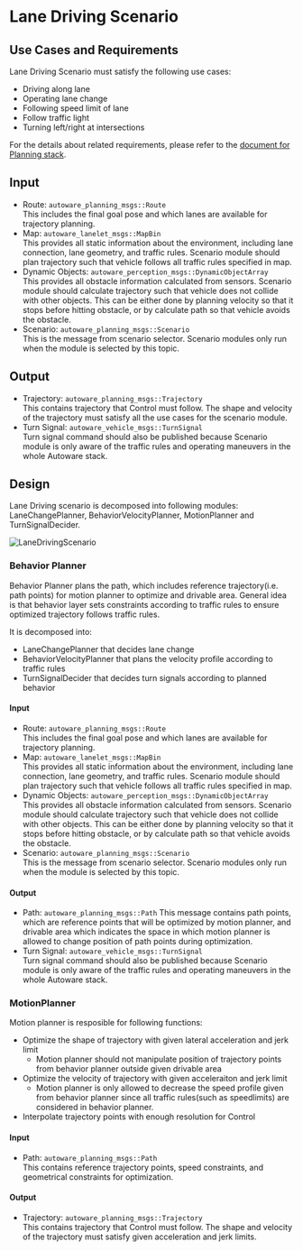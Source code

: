 # Lane Driving Scenario
## Use Cases and Requirements
Lane Driving Scenario must satisfy the following use cases:
* Driving along lane
* Operating lane change
* Following speed limit of lane
* Follow traffic light
* Turning left/right at intersections

For the details about related requirements, please refer to the [document for Planning stack](/design/Planning/Planning.md).

## Input
- Route: `autoware_planning_msgs::Route` <br> This includes the final goal pose and which lanes are available for trajectory planning.
- Map: `autoware_lanelet_msgs::MapBin` <br> This provides all static information about the environment, including lane connection, lane geometry, and traffic rules. Scenario module should plan trajectory such that vehicle follows all traffic rules specified in map.
- Dynamic Objects: `autoware_perception_msgs::DynamicObjectArray` <br> This provides all obstacle information calculated from sensors. Scenario module should calculate trajectory such that vehicle does not collide with other objects. This can be either done by planning velocity so that it stops before hitting obstacle, or by calculate path so that vehicle avoids the obstacle.
- Scenario: `autoware_planning_msgs::Scenario` <br> This is the message from scenario selector. Scenario modules only run when the module is selected by this topic.

## Output

- Trajectory: `autoware_planning_msgs::Trajectory` <br> This contains trajectory that Control must follow. The shape and velocity of the trajectory must satisfy all the use cases for the scenario module.
- Turn Signal: `autoware_vehicle_msgs::TurnSignal` <br> Turn signal command should also be published because Scenario module is only aware of the traffic rules and operating maneuvers in the whole Autoware stack.

## Design
Lane Driving scenario is decomposed into following modules: LaneChangePlanner, BehaviorVelocityPlanner, MotionPlanner and TurnSignalDecider. 

![LaneDrivingScenario](/design/img/LaneDrivingScenario.png)

### Behavior Planner
Behavior Planner plans the path, which includes reference trajectory(i.e. path points) for motion planner to optimize and drivable area. General idea is that behavior layer sets constraints according to traffic rules to ensure optimized trajectory follows traffic rules.

It is decomposed into:
* LaneChangePlanner that decides lane change
* BehaviorVelocityPlanner that plans the velocity profile according to traffic rules
* TurnSignalDecider that decides turn signals according to planned behavior

#### Input
- Route: `autoware_planning_msgs::Route` <br> This includes the final goal pose and which lanes are available for trajectory planning.
- Map: `autoware_lanelet_msgs::MapBin` <br> This provides all static information about the environment, including lane connection, lane geometry, and traffic rules. Scenario module should plan trajectory such that vehicle follows all traffic rules specified in map.
- Dynamic Objects: `autoware_perception_msgs::DynamicObjectArray` <br> This provides all obstacle information calculated from sensors. Scenario module should calculate trajectory such that vehicle does not collide with other objects. This can be either done by planning velocity so that it stops before hitting obstacle, or by calculate path so that vehicle avoids the obstacle.
- Scenario: `autoware_planning_msgs::Scenario` <br> This is the message from scenario selector. Scenario modules only run when the module is selected by this topic.

#### Output
- Path: `autoware_planning_msgs::Path`
  This message contains path points, which are reference points that will be optimized by motion planner, and drivable area which indicates the space in which motion planner is allowed to change position of path points during optimization.
- Turn Signal: `autoware_vehicle_msgs::TurnSignal` <br> Turn signal command should also be published because Scenario module is only aware of the traffic rules and operating maneuvers in the whole Autoware stack.


### MotionPlanner
Motion planner is resposible for following functions:
* Optimize the shape of trajectory with given lateral acceleration and jerk limit
  * Motion planner should not manipulate position of trajectory points from behavior planner outside given drivable area
* Optimize the velocity of trajectory with given acceleraiton and jerk limit
  * Motion planner is only allowed to decrease the speed profile given from behavior planner since all traffic rules(such as speedlimits) are considered in behavior planner. 
* Interpolate trajectory points with enough resolution for Control

#### Input
* Path: `autoware_planning_msgs::Path`<br>
  This contains reference trajectory points, speed constraints, and geometrical constraints for optimization.

#### Output
- Trajectory: `autoware_planning_msgs::Trajectory` <br> This contains trajectory that Control must follow. The shape and velocity of the trajectory must satisfy given acceleration and jerk limits.